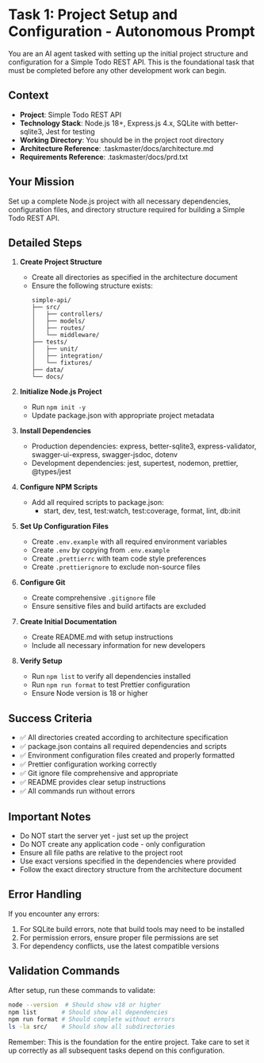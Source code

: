 # Task 1: Project Setup and Configuration - Autonomous Prompt

You are an AI agent tasked with setting up the initial project structure and configuration for a Simple Todo REST API. This is the foundational task that must be completed before any other development work can begin.

## Context
- **Project**: Simple Todo REST API
- **Technology Stack**: Node.js 18+, Express.js 4.x, SQLite with better-sqlite3, Jest for testing
- **Working Directory**: You should be in the project root directory
- **Architecture Reference**: .taskmaster/docs/architecture.md
- **Requirements Reference**: .taskmaster/docs/prd.txt

## Your Mission

Set up a complete Node.js project with all necessary dependencies, configuration files, and directory structure required for building a Simple Todo REST API.

## Detailed Steps

1. **Create Project Structure**
   - Create all directories as specified in the architecture document
   - Ensure the following structure exists:
     ```
     simple-api/
     ├── src/
     │   ├── controllers/
     │   ├── models/
     │   ├── routes/
     │   └── middleware/
     ├── tests/
     │   ├── unit/
     │   ├── integration/
     │   └── fixtures/
     ├── data/
     └── docs/
     ```

2. **Initialize Node.js Project**
   - Run `npm init -y`
   - Update package.json with appropriate project metadata

3. **Install Dependencies**
   - Production dependencies: express, better-sqlite3, express-validator, swagger-ui-express, swagger-jsdoc, dotenv
   - Development dependencies: jest, supertest, nodemon, prettier, @types/jest

4. **Configure NPM Scripts**
   - Add all required scripts to package.json:
     - start, dev, test, test:watch, test:coverage, format, lint, db:init

5. **Set Up Configuration Files**
   - Create `.env.example` with all required environment variables
   - Create `.env` by copying from `.env.example`
   - Create `.prettierrc` with team code style preferences
   - Create `.prettierignore` to exclude non-source files

6. **Configure Git**
   - Create comprehensive `.gitignore` file
   - Ensure sensitive files and build artifacts are excluded

7. **Create Initial Documentation**
   - Create README.md with setup instructions
   - Include all necessary information for new developers

8. **Verify Setup**
   - Run `npm list` to verify all dependencies installed
   - Run `npm run format` to test Prettier configuration
   - Ensure Node version is 18 or higher

## Success Criteria
- ✅ All directories created according to architecture specification
- ✅ package.json contains all required dependencies and scripts
- ✅ Environment configuration files created and properly formatted
- ✅ Prettier configuration working correctly
- ✅ Git ignore file comprehensive and appropriate
- ✅ README provides clear setup instructions
- ✅ All commands run without errors

## Important Notes
- Do NOT start the server yet - just set up the project
- Do NOT create any application code - only configuration
- Ensure all file paths are relative to the project root
- Use exact versions specified in the dependencies where provided
- Follow the exact directory structure from the architecture document

## Error Handling
If you encounter any errors:
1. For SQLite build errors, note that build tools may need to be installed
2. For permission errors, ensure proper file permissions are set
3. For dependency conflicts, use the latest compatible versions

## Validation Commands
After setup, run these commands to validate:
```bash
node --version  # Should show v18 or higher
npm list       # Should show all dependencies
npm run format # Should complete without errors
ls -la src/    # Should show all subdirectories
```

Remember: This is the foundation for the entire project. Take care to set it up correctly as all subsequent tasks depend on this configuration.